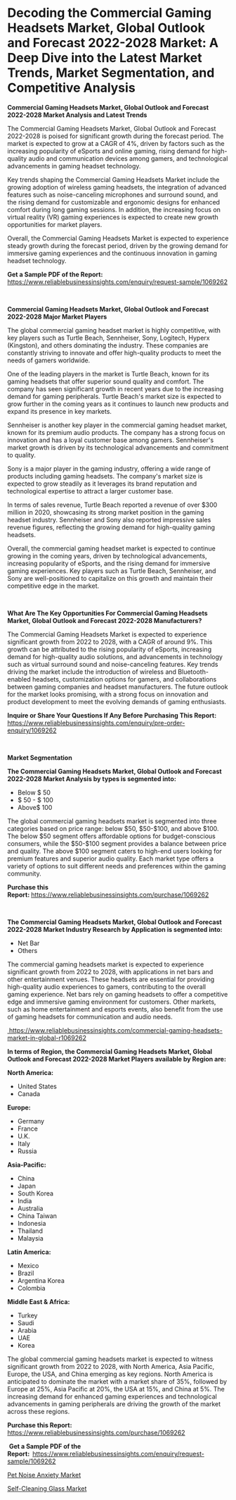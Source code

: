 <p><h1>Decoding the Commercial Gaming Headsets Market, Global Outlook and Forecast 2022-2028 Market: A Deep Dive into the Latest Market Trends, Market Segmentation, and Competitive Analysis</h1></p><p><strong>Commercial Gaming Headsets Market, Global Outlook and Forecast 2022-2028 Market Analysis and Latest Trends</strong></p>
<p><p>The Commercial Gaming Headsets Market, Global Outlook and Forecast 2022-2028 is poised for significant growth during the forecast period. The market is expected to grow at a CAGR of 4%, driven by factors such as the increasing popularity of eSports and online gaming, rising demand for high-quality audio and communication devices among gamers, and technological advancements in gaming headset technology.</p><p>Key trends shaping the Commercial Gaming Headsets Market include the growing adoption of wireless gaming headsets, the integration of advanced features such as noise-canceling microphones and surround sound, and the rising demand for customizable and ergonomic designs for enhanced comfort during long gaming sessions. In addition, the increasing focus on virtual reality (VR) gaming experiences is expected to create new growth opportunities for market players.</p><p>Overall, the Commercial Gaming Headsets Market is expected to experience steady growth during the forecast period, driven by the growing demand for immersive gaming experiences and the continuous innovation in gaming headset technology.</p></p>
<p><strong>Get a Sample PDF of the Report:&nbsp;</strong> <a href="https://www.reliablebusinessinsights.com/enquiry/request-sample/1069262">https://www.reliablebusinessinsights.com/enquiry/request-sample/1069262</a></p>
<p>&nbsp;</p>
<p><strong>Commercial Gaming Headsets Market, Global Outlook and Forecast 2022-2028 Major Market Players</strong></p>
<p><p>The global commercial gaming headset market is highly competitive, with key players such as Turtle Beach, Sennheiser, Sony, Logitech, Hyperx (Kingston), and others dominating the industry. These companies are constantly striving to innovate and offer high-quality products to meet the needs of gamers worldwide.</p><p>One of the leading players in the market is Turtle Beach, known for its gaming headsets that offer superior sound quality and comfort. The company has seen significant growth in recent years due to the increasing demand for gaming peripherals. Turtle Beach's market size is expected to grow further in the coming years as it continues to launch new products and expand its presence in key markets.</p><p>Sennheiser is another key player in the commercial gaming headset market, known for its premium audio products. The company has a strong focus on innovation and has a loyal customer base among gamers. Sennheiser's market growth is driven by its technological advancements and commitment to quality.</p><p>Sony is a major player in the gaming industry, offering a wide range of products including gaming headsets. The company's market size is expected to grow steadily as it leverages its brand reputation and technological expertise to attract a larger customer base.</p><p>In terms of sales revenue, Turtle Beach reported a revenue of over $300 million in 2020, showcasing its strong market position in the gaming headset industry. Sennheiser and Sony also reported impressive sales revenue figures, reflecting the growing demand for high-quality gaming headsets.</p><p>Overall, the commercial gaming headset market is expected to continue growing in the coming years, driven by technological advancements, increasing popularity of eSports, and the rising demand for immersive gaming experiences. Key players such as Turtle Beach, Sennheiser, and Sony are well-positioned to capitalize on this growth and maintain their competitive edge in the market.</p></p>
<p>&nbsp;</p>
<p><strong>What Are The Key Opportunities For Commercial Gaming Headsets Market, Global Outlook and Forecast 2022-2028 Manufacturers?</strong></p>
<p><p>The Commercial Gaming Headsets Market is expected to experience significant growth from 2022 to 2028, with a CAGR of around 9%. This growth can be attributed to the rising popularity of eSports, increasing demand for high-quality audio solutions, and advancements in technology such as virtual surround sound and noise-canceling features. Key trends driving the market include the introduction of wireless and Bluetooth-enabled headsets, customization options for gamers, and collaborations between gaming companies and headset manufacturers. The future outlook for the market looks promising, with a strong focus on innovation and product development to meet the evolving demands of gaming enthusiasts.</p></p>
<p><strong>Inquire or Share Your Questions If Any Before Purchasing This Report:</strong> <a href="https://www.reliablebusinessinsights.com/enquiry/pre-order-enquiry/1069262">https://www.reliablebusinessinsights.com/enquiry/pre-order-enquiry/1069262</a></p>
<p>&nbsp;</p>
<p><strong>Market Segmentation</strong></p>
<p><strong>The Commercial Gaming Headsets Market, Global Outlook and Forecast 2022-2028 Market Analysis by types is segmented into:</strong></p>
<p><ul><li>Below $ 50</li><li>$ 50 - $ 100</li><li>Above$ 100</li></ul></p>
<p><p>The global commercial gaming headsets market is segmented into three categories based on price range: below $50, $50-$100, and above $100. The below $50 segment offers affordable options for budget-conscious consumers, while the $50-$100 segment provides a balance between price and quality. The above $100 segment caters to high-end users looking for premium features and superior audio quality. Each market type offers a variety of options to suit different needs and preferences within the gaming community.</p></p>
<p><strong>Purchase this Report:&nbsp;</strong><a href="https://www.reliablebusinessinsights.com/purchase/1069262">https://www.reliablebusinessinsights.com/purchase/1069262</a></p>
<p>&nbsp;</p>
<p><strong>The Commercial Gaming Headsets Market, Global Outlook and Forecast 2022-2028 Market Industry Research by Application is segmented into:</strong></p>
<p><ul><li>Net Bar</li><li>Others</li></ul></p>
<p><p>The commercial gaming headsets market is expected to experience significant growth from 2022 to 2028, with applications in net bars and other entertainment venues. These headsets are essential for providing high-quality audio experiences to gamers, contributing to the overall gaming experience. Net bars rely on gaming headsets to offer a competitive edge and immersive gaming environment for customers. Other markets, such as home entertainment and esports events, also benefit from the use of gaming headsets for communication and audio needs.</p></p>
<p><a href="https://www.reliablebusinessinsights.com/commercial-gaming-headsets-market-in-global-r1069262">&nbsp;https://www.reliablebusinessinsights.com/commercial-gaming-headsets-market-in-global-r1069262</a></p>
<p><strong>In terms of Region, the Commercial Gaming Headsets Market, Global Outlook and Forecast 2022-2028 Market Players available by Region are:</strong></p>
<p>
    <p> <strong> North America: </strong>
        <ul>
            <li>United States</li>
            <li>Canada</li>
        </ul>
        </p> 
    <p> <strong> Europe: </strong>
        <ul>
            <li>Germany</li>
            <li>France</li>
            <li>U.K.</li>
            <li>Italy</li>
            <li>Russia</li>
        </ul>
        </p> 
    <p> <strong> Asia-Pacific: </strong>
        <ul>
            <li>China</li>
            <li>Japan</li>
            <li>South Korea</li>
            <li>India</li>
            <li>Australia</li>
            <li>China Taiwan</li>
            <li>Indonesia</li>
            <li>Thailand</li>
            <li>Malaysia</li>
        </ul>
        </p> 
    <p> <strong> Latin America: </strong>
        <ul>
            <li>Mexico</li>
            <li>Brazil</li>
            <li>Argentina Korea</li>
            <li>Colombia</li>
        </ul>
        </p> 
    <p> <strong> Middle East & Africa: </strong>
        <ul>
            <li>Turkey</li>
            <li>Saudi</li>
            <li>Arabia</li>
            <li>UAE</li>
            <li>Korea</li>
        </ul>
    </p>
    </p>
<p><p>The global commercial gaming headsets market is expected to witness significant growth from 2022 to 2028, with North America, Asia Pacific, Europe, the USA, and China emerging as key regions. North America is anticipated to dominate the market with a market share of 35%, followed by Europe at 25%, Asia Pacific at 20%, the USA at 15%, and China at 5%. The increasing demand for enhanced gaming experiences and technological advancements in gaming peripherals are driving the growth of the market across these regions.</p></p>
<p><strong>Purchase this Report: </strong><a href="https://www.reliablebusinessinsights.com/purchase/1069262">https://www.reliablebusinessinsights.com/purchase/1069262</a></p>
<p>&nbsp;<strong>Get a Sample PDF of the Report:&nbsp;&nbsp;</strong><a href="https://www.reliablebusinessinsights.com/enquiry/request-sample/1069262">https://www.reliablebusinessinsights.com/enquiry/request-sample/1069262</a></p>
<p><strong></strong></p>
<p><p><a href="https://issuu.com/reportprime-2/docs/pet-noise-anxiety-market-size-2030.pptx">Pet Noise Anxiety Market</a></p><p><a href="https://github.com/lavernaCole75/Market-Research-Report-List-1/blob/main/self-cleaning-glass-market.md">Self-Cleaning Glass Market</a></p></p>